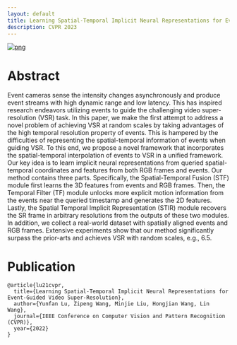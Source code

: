 ```yaml
---
layout: default
title: Learning Spatial-Temporal Implicit Neural Representations for Event-Guided Video Super-Resolution
description: CVPR 2023
---
```




<!-- <a href="https://www.youtube.com/watch?v=ty531p2Me7Q">
  <img src="assets/images/cvpr23/egvsr.png" alt="eres" style="width: 500""/>
</a> -->

<!-- [video](https://www.youtube.com/watch?v=ty531p2Me7Qng) -->
[![png](https://i.328888.xyz/2023/03/16/K5vCL.png)](https://www.youtube.com/watch?v=ty531p2Me7Qng)

# Abstract

Event cameras sense the intensity changes asynchronously and produce event streams with high dynamic range and low latency. This has inspired research endeavors utilizing events to guide the challenging video super-resolution (VSR) task. In this paper, we make the first attempt to address a novel problem of achieving VSR at random scales by taking advantages of the high temporal resolution property of events. This is hampered by the difficulties of representing the spatial-temporal information of events when guiding VSR. To this end, we propose a novel framework that incorporates the spatial-temporal interpolation of events to VSR in a unified framework. Our key idea is to learn implicit neural representations from queried spatial-temporal coordinates and features from both RGB frames and events. Our method contains three parts. Specifically, the Spatial-Temporal Fusion (STF) module first learns the 3D features from events and RGB frames. Then, the Temporal Filter (TF) module unlocks more explicit motion information from the events near the queried timestamp and generates the 2D features. Lastly, the Spatial Temporal Implicit Representation (STIR) module recovers the SR frame in arbitrary resolutions from the outputs of these two modules. In addition, we collect a real-world dataset with spatially aligned events and RGB frames. Extensive experiments show that our method significantly surpass the prior-arts and achieves VSR with random scales, e.g., 6.5.



# Publication

```
@article{lu21cvpr,
  title={Learning Spatial-Temporal Implicit Neural Representations for Event-Guided Video Super-Resolution},
  author={Yunfan Lu, Zipeng Wang, Minjie Liu, Hongjian Wang, Lin Wang},
  journal={IEEE Conference on Computer Vision and Pattern Recognition (CVPR)},
  year={2022}
}
```
